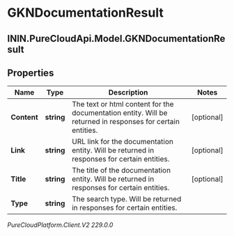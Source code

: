 # GKNDocumentationResult

## ININ.PureCloudApi.Model.GKNDocumentationResult

## Properties

|Name | Type | Description | Notes|
|------------ | ------------- | ------------- | -------------|
| **Content** | **string** | The text or html content for the documentation entity. Will be returned in responses for certain entities. | [optional] |
| **Link** | **string** | URL link for the documentation entity. Will be returned in responses for certain entities. | [optional] |
| **Title** | **string** | The title of the documentation entity. Will be returned in responses for certain entities. | [optional] |
| **Type** | **string** | The search type. Will be returned in responses for certain entities. | |



_PureCloudPlatform.Client.V2 229.0.0_
